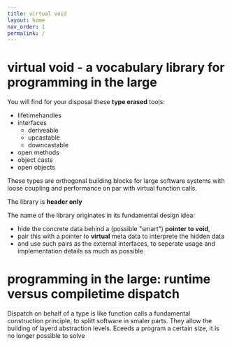 ```yaml
---
title: virtual void
layout: home
nav_order: 1
permalink: /
---
```


# virtual void - a vocabulary library for programming in the large

You will find for your disposal these **type erased** tools:
- lifetimehandles
- interfaces
  - deriveable
  - upcastable
  - downcastable
- open methods
- object casts
- open objects

These types are orthogonal building blocks for large software systems with loose coupling and performance on par with virtual function calls. 

The library is **header only** 

The name of the library originates in its fundamental design idea:
- hide the concrete data behind a (possible "smart") **pointer to void**,
- pair this with a pointer to **virtual** meta data to interprete the hidden data
- and use such pairs as the external interfaces, to seperate usage and implementation details as much as possible 

# programming in the large: runtime versus compiletime dispatch

Dispatch on behalf of a type is like function calls a fundamental  construction principle, to splitt software in smaler parts.
They allow the building of layerd abstraction levels.
Eceeds a program a certain size, it is no longer possible to solve   
